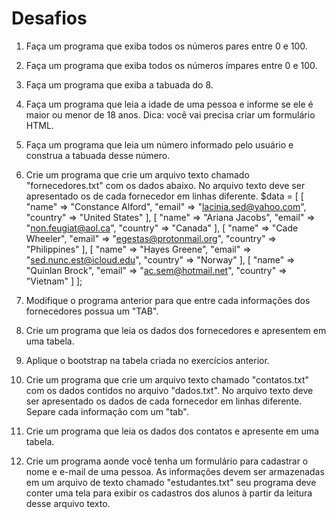 # Desafios

1. Faça um programa que exiba todos os números pares entre 0 e 100.

2. Faça um programa que exiba todos os números ímpares entre 0 e 100.

3. Faça um programa que exiba a tabuada do 8.

4. Faça um programa que leia a idade de uma pessoa e informe se ele é maior ou menor de 18 anos. Dica: você vai precisa criar um formulário HTML.

5. Faça um programa que leia um número informado pelo usuário e construa a tabuada desse número.

6. Crie um programa que crie um arquivo texto chamado "fornecedores.txt" com os dados abaixo. No arquivo texto deve ser apresentado os de cada fornecedor em linhas diferente.
$data = [
    [
        "name" => "Constance Alford",
        "email" => "lacinia.sed@yahoo.com",
        "country" => "United States"
    ],
    [
        "name" => "Ariana Jacobs",
        "email" => "non.feugiat@aol.ca",
        "country" => "Canada"
    ],
    [
        "name" => "Cade Wheeler",
        "email" => "egestas@protonmail.org",
        "country" => "Philippines"
    ],
    [
        "name" => "Hayes Greene",
        "email" => "sed.nunc.est@icloud.edu",
        "country" => "Norway"
    ],
    [
        "name" => "Quinlan Brock",
        "email" => "ac.sem@hotmail.net",
        "country" => "Vietnam"
    ]
];

7. Modifique o programa anterior para que entre cada informações dos fornecedores possua um "TAB".

8. Crie um programa que leia os dados dos fornecedores e apresentem em uma tabela.

9. Aplique o bootstrap na tabela criada no exercícios anterior.

10. Crie um programa que crie um arquivo texto chamado "contatos.txt" com os dados contidos no arquivo "dados.txt". No arquivo texto deve ser apresentado os dados de cada fornecedor em linhas diferente. Separe cada informação com um "tab".

11. Crie um programa que leia os dados dos contatos e apresente em uma tabela.

12. Crie um programa aonde você tenha um formulário para cadastrar o nome e e-mail de uma pessoa. As informações devem ser armazenadas em um arquivo de texto chamado "estudantes.txt" seu programa deve conter uma tela para exibir os cadastros dos alunos à partir da leitura desse arquivo texto.